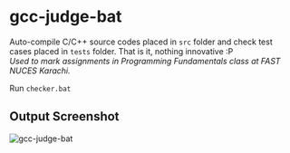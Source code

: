 # gcc-judge-bat
Auto-compile C/C++ source codes placed in `src` folder and check test cases placed in `tests` folder. That is it, nothing innovative :P  
*Used to mark assignments in Programming Fundamentals class at FAST NUCES Karachi.*

Run `checker.bat`

## Output Screenshot

![gcc-judge-bat](https://user-images.githubusercontent.com/53870774/114549970-19a3ae80-9c7b-11eb-9b9d-cb4061de64df.png)
